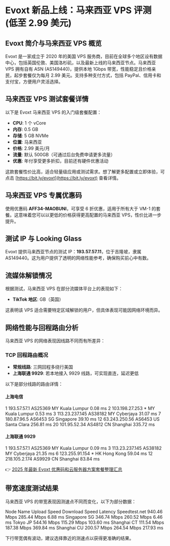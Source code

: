 # Evoxt 新品上线：马来西亚 VPS 评测 (低至 2.99 美元)

## Evoxt 简介与马来西亚 VPS 概览

Evoxt 是一家成立于 2020 年的美国 VPS 服务商，目前在全球多个地区设有数据中心，包括英国伦敦、美国洛杉矶，以及最新上线的马来西亚节点。马来西亚 VPS 拥有自有 ASN (AS149440)，提供本地 1Gbps 带宽，性能稳定且价格亲民，起步套餐仅为每月 2.99 美元。支持多种支付方式，包括 PayPal、信用卡和支付宝，方便用户灵活选择。

## 马来西亚 VPS 测试套餐详情

以下是 Evoxt 马来西亚 VPS 的入门级套餐配置：

- **CPU**: 1 个 vCore  
- **内存**: 0.5 GB  
- **存储**: 5 GB NVMe  
- **位置**: 马来西亚  
- **价格**: 2.99 美元/月  
- **流量**: 默认 500GB（可通过后台免费申请更多流量）  
- **优惠**: 年付享受更多折扣，目前还有硬件优惠活动  

这款套餐性价比高，适合轻量级应用或测试需求。想了解更多配置或立即体验，可点击 [https://bit.ly/evoxt](https://bit.ly/evoxt) 查看详情。

## 马来西亚 VPS 专属优惠码

使用优惠码 **AFF34-MAOBUNI**，可享受 6 折优惠，适用于所有大于 VM-1 的套餐。这意味着您可以以更低的价格获得更高配置的马来西亚 VPS，性价比进一步提升。

## 测试 IP 与 Looking Glass

Evoxt 提供马来西亚节点的测试 IP：**193.57.57.11**，位于吉隆坡，隶属 AS149440。这为用户提供了透明的网络性能参考，确保购买前心中有数。

## 流媒体解锁情况

根据测试，马来西亚 VPS 在部分流媒体平台上的表现如下：

- **TikTok 地区**: GB（英国）  

这表明该 VPS 适合需要特定区域解锁的用户，但具体表现可能因网络环境而异。

## 网络性能与回程路由分析

马来西亚 VPS 的网络表现因线路不同而有所差异：

### TCP 回程路由概况

- **常规线路**: 三网回程多绕行美国  
- **上海联通 9929**: 若本地接入 9929 线路，可实现直连，延迟更低  

以下是部分线路的路由详情：

#### 上海电信

1   193.57.57.1     AS25369  MY Kuala Lumpur  0.08 ms
2   103.198.27.253  *        MY Kuala Lumpur  0.53 ms
3   113.23.237.145  AS38182  MY Cyberjaya     31.07 ms
7   180.87.96.5     AS6453   SG Singapore     39.10 ms
12  63.243.250.56   AS6453   US Santa Clara   256.81 ms
20  101.95.52.34    AS4812   CN Shanghai      335.72 ms

#### 上海联通 9929

1   193.57.57.1     AS25369  MY Kuala Lumpur  0.09 ms
3   113.23.237.145  AS38182  MY Cyberjaya     21.35 ms
6   123.255.91.154  *        HK Hong Kong     59.04 ms
12  218.105.2.174   AS9929   CN Shanghai      83.84 ms

👉 [2025 年最新 Evoxt 优惠码和云服务器方案套餐整理汇总](https://bit.ly/evoxt)

## 带宽速度测试结果

马来西亚 VPS 的带宽表现因测速点不同而变化，以下为部分数据：

Node Name      Upload Speed  Download Speed  Latency
Speedtest.net  940.46 Mbps   285.44 Mbps     6.88 ms
Singapore SG   346.74 Mbps   260.52 Mbps     6.46 ms
Tokyo JP       544.16 Mbps   115.29 Mbps     103.60 ms
Shanghai CT    111.54 Mbps   187.38 Mbps     369.84 ms
Shanghai CU    200.57 Mbps   264.54 Mbps     217.93 ms

下行带宽偶有波动，建议选择靠近的测速点以获得更准确的结果。